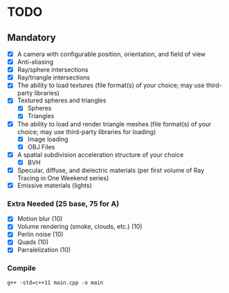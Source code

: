 # TODO

## Mandatory

- [x] A camera with configurable position, orientation, and field of view
- [x] Anti-aliasing
- [x] Ray/sphere intersections
- [x] Ray/triangle intersections
- [x] The ability to load textures (file format(s) of your choice; may use third-party libraries)
- [x] Textured spheres and triangles
  - [x] Spheres
  - [x] Triangles
- [x] The ability to load and render triangle meshes (file format(s) of your choice; may use third-party libraries for loading)
  - [x] Image loading
  - [x] OBJ Files
- [x] A spatial subdivision acceleration structure of your choice
  - [x] BVH
- [x] Specular, diffuse, and dielectric materials (per first volume of Ray Tracing in One Weekend series)
- [x] Emissive materials (lights)

### Extra Needed (25 base, 75 for A)
- [x] Motion blur (10)
- [x] Volume rendering (smoke, clouds, etc.) (10)
- [x] Perlin noise (10)
- [x] Quads (10)
- [x] Parralelization (10)

### Compile

```
g++ -std=c++11 main.cpp -o main
```